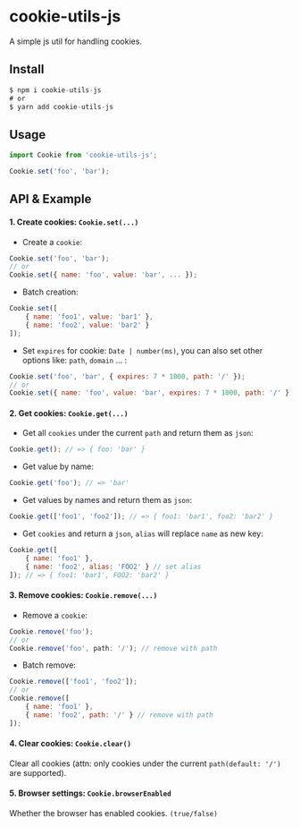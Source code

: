 # cookie-utils-js
A simple js util for handling cookies.

## Install
```js
$ npm i cookie-utils-js
# or
$ yarn add cookie-utils-js
```

## Usage

```js
import Cookie from 'cookie-utils-js';

Cookie.set('foo', 'bar');
```

## API & Example
#### 1. Create cookies: `Cookie.set(...)`
* Create a `cookie`:
```js
Cookie.set('foo', 'bar');
// or
Cookie.set({ name: 'foo', value: 'bar', ... });
```

* Batch creation:
```js
Cookie.set([
    { name: 'foo1', value: 'bar1' },
    { name: 'foo2', value: 'bar2' }
]);
```

* Set `expires` for cookie: `Date | number(ms)`, you can also set other options like: `path`, `domain` ... :
```js
Cookie.set('foo', 'bar', { expires: 7 * 1000, path: '/' });
// or
Cookie.set({ name: 'foo', value: 'bar', expires: 7 * 1000, path: '/' });
```

#### 2. Get cookies: `Cookie.get(...)`
* Get all `cookies` under the current `path` and return them as `json`:
```js
Cookie.get(); // => { foo: 'bar' }
```

* Get value by name:
```js
Cookie.get('foo'); // => 'bar'
```

* Get values by names and return them as `json`:
```js
Cookie.get(['foo1', 'foo2']); // => { foo1: 'bar1', foo2: 'bar2' }
```

* Get `cookies` and return a `json`, `alias` will replace `name` as new key:
```js
Cookie.get([
    { name: 'foo1' }, 
    { name: 'foo2', alias: 'FOO2' } // set alias
]); // => { foo1: 'bar1', FOO2: 'bar2' }
```

#### 3. Remove cookies: `Cookie.remove(...)`
* Remove a `cookie`:
```js
Cookie.remove('foo');
// or
Cookie.remove('foo', path: '/'); // remove with path
```

* Batch remove:
```js
Cookie.remove(['foo1', 'foo2']);
// or
Cookie.remove([
    { name: 'foo1' },
    { name: 'foo2', path: '/' } // remove with path
]);
```

#### 4. Clear cookies: `Cookie.clear()`
Clear all cookies (attn: only cookies under the current `path(default: '/')` are supported).

#### 5. Browser settings: `Cookie.browserEnabled`
Whether the browser has enabled cookies. `(true/false)`